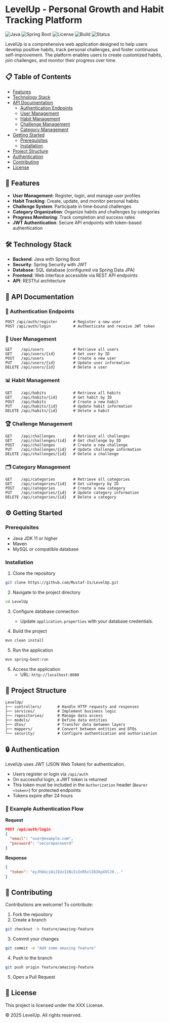 # LevelUp - Personal Growth and Habit Tracking Platform

![Java](https://img.shields.io/badge/Java-11%2B-blue.svg)
![Spring Boot](https://img.shields.io/badge/Spring%20Boot-3.x-brightgreen.svg)
![License](https://img.shields.io/github/license/Mustaf-Is/LevelUp)
![Build](https://img.shields.io/badge/build-passing-brightgreen.svg)
![Status](https://img.shields.io/badge/status-active-blue.svg)

LevelUp is a comprehensive web application designed to help users develop positive habits, track personal challenges, and foster continuous self-improvement. The platform enables users to create customized habits, join challenges, and monitor their progress over time.

## 📋 Table of Contents

- [Features](#features)
- [Technology Stack](#technology-stack)
- [API Documentation](#api-documentation)
  - [Authentication Endpoints](#authentication-endpoints)
  - [User Management](#user-management)
  - [Habit Management](#habit-management)
  - [Challenge Management](#challenge-management)
  - [Category Management](#category-management)
- [Getting Started](#getting-started)
  - [Prerequisites](#prerequisites)
  - [Installation](#installation)
- [Project Structure](#project-structure)
- [Authentication](#authentication)
- [Contributing](#contributing)
- [License](#license)

## 🚀 Features

- **User Management**: Register, login, and manage user profiles
- **Habit Tracking**: Create, update, and monitor personal habits
- **Challenge System**: Participate in time-bound challenges
- **Category Organization**: Organize habits and challenges by categories
- **Progress Monitoring**: Track completion and success rates
- **JWT Authentication**: Secure API endpoints with token-based authentication

## 🛠️ Technology Stack

- **Backend**: Java with Spring Boot
- **Security**: Spring Security with JWT
- **Database**: SQL database (configured via Spring Data JPA)
- **Frontend**: Web interface accessible via REST API endpoints
- **API**: RESTful architecture

## 📡 API Documentation

### 🔐 Authentication Endpoints

```http
POST /api/auth/register       # Register a new user
POST /api/auth/login          # Authenticate and receive JWT token
```

### 👤 User Management

```http
GET    /api/users             # Retrieve all users
GET    /api/users/{id}        # Get user by ID
POST   /api/users             # Create a new user
PUT    /api/users/{id}        # Update user information
DELETE /api/users/{id}        # Delete a user
```

### 📊 Habit Management

```http
GET    /api/habits            # Retrieve all habits
GET    /api/habits/{id}       # Get habit by ID
POST   /api/habits            # Create a new habit
PUT    /api/habits/{id}       # Update habit information
DELETE /api/habits/{id}       # Delete a habit
```

### 🏆 Challenge Management

```http
GET    /api/challenges        # Retrieve all challenges
GET    /api/challenges/{id}   # Get challenge by ID
POST   /api/challenges        # Create a new challenge
PUT    /api/challenges/{id}   # Update challenge information
DELETE /api/challenges/{id}   # Delete a challenge
```

### 🗂️ Category Management

```http
GET    /api/categories        # Retrieve all categories
GET    /api/categories/{id}   # Get category by ID
POST   /api/categories        # Create a new category
PUT    /api/categories/{id}   # Update category information
DELETE /api/categories/{id}   # Delete a category
```

## ⚙️ Getting Started

### Prerequisites

- Java JDK 11 or higher
- Maven
- MySQL or compatible database

### Installation

1. Clone the repository

```bash
git clone https://github.com/Mustaf-Is/LevelUp.git
```

2. Navigate to the project directory

```bash
cd LevelUp
```

3. Configure database connection
   - Update `application.properties` with your database credentials.

4. Build the project

```bash
mvn clean install
```

5. Run the application

```bash
mvn spring-boot:run
```

6. Access the application
   - URL: `http://localhost:8080`

## 🧱 Project Structure

```
LevelUp/
├── controllers/       # Handle HTTP requests and responses
├── services/          # Implement business logic
├── repositories/      # Manage data access
├── models/            # Define data entities
├── dtos/              # Transfer data between layers
├── mappers/           # Convert between entities and DTOs
└── security/          # Configure authentication and authorization
```

## 🔒 Authentication

LevelUp uses JWT (JSON Web Token) for authentication.

- Users register or login via `/api/auth`
- On successful login, a JWT token is returned
- This token must be included in the `Authorization` header (`Bearer <token>`) for protected endpoints
- Tokens expire after 24 hours

### 🔁 Example Authentication Flow

**Request**

```json
POST /api/auth/login
{
  "email": "user@example.com",
  "password": "securepassword"
}
```

**Response**

```json
{
  "token": "eyJhbGciOiJIUzI1NiIsInR5cCI6IkpXVCJ9..."
}
```

## 🤝 Contributing

Contributions are welcome! To contribute:

1. Fork the repository
2. Create a branch

```bash
git checkout -b feature/amazing-feature
```

3. Commit your changes

```bash
git commit -m "Add some amazing feature"
```

4. Push to the branch

```bash
git push origin feature/amazing-feature
```

5. Open a Pull Request

## 📄 License

This project is licensed under the XXX License.

© 2025 LevelUp. All rights reserved.
